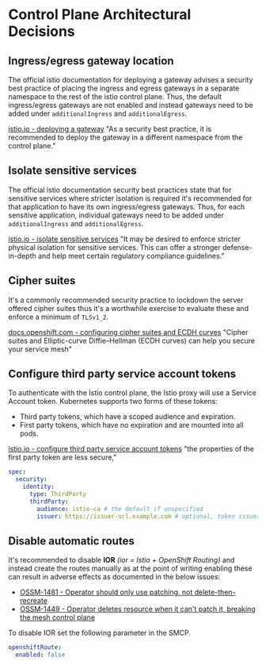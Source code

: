# Control Plane Architectural Decisions

## Ingress/egress gateway location

The official istio documentation for deploying a gateway advises a security best practice of placing the ingress and egress gateways in a separate namespace to the rest of the istio control plane. Thus, the default ingress/egress gateways are not enabled and instead gateways need to be added under `additionalIngress` and `additionalEgress`.

[istio.io - deploying a gateway](https://istio.io/latest/docs/setup/additional-setup/gateway/#deploying-a-gateway) "As a security best practice, it is recommended to deploy the gateway in a different namespace from the control plane."


## Isolate sensitive services

The official istio documentation security best practices state that for sensitive services where stricter isolation is required it's recommended for that application to have its own ingress/egress gateways. Thus, for each sensitive application, individual gateways need to be added under `additionalIngress` and `additionalEgress`.

[istio.io - isolate sensitive services](https://istio.io/latest/docs/ops/best-practices/security/#isolate-sensitive-services) "It may be desired to enforce stricter physical isolation for sensitive services. This can offer a stronger defense-in-depth and help meet certain regulatory compliance guidelines."

## Cipher suites

It's a commonly recommended security practice to lockdown the server offered cipher suites thus it's a worthwhile exercise to evaluate these and enforce a minimum of `TLSv1_2`.

[docs.openshift.com - configuring cipher suites and ECDH curves](https://docs.openshift.com/container-platform/4.11/service_mesh/v2x/ossm-security.html#ossm-security-cipher_ossm-security) "Cipher suites and Elliptic-curve Diffie–Hellman (ECDH curves) can help you secure your service mesh"

## Configure third party service account tokens

To authenticate with the Istio control plane, the Istio proxy will use a Service Account token. Kubernetes supports two forms of these tokens:

* Third party tokens, which have a scoped audience and expiration.
* First party tokens, which have no expiration and are mounted into all pods.

[istio.io - configure third party service account tokens](https://istio.io/latest/docs/ops/best-practices/security/#configure-third-party-service-account-tokens) "the properties of the first party token are less secure,"

```yaml
spec:
  security:
    identity:
      type: ThirdParty
      thirdParty:
        audience: istio-ca # the default if unspecified
        issuer: https://issuer-url.example.com # optional, token issuer will be used if unspecified
```

## Disable automatic routes

It's recommended to disable **IOR** *(ior = Istio + OpenShift Routing)* and instead create the routes manually as at the point of writing enabling these can result in adverse effects as documented in the below issues:

* [OSSM-1481 - Operator should only use patching, not delete-then-recreate](https://issues.redhat.com/browse/OSSM-1481)
* [OSSM-1449 - Operator deletes resource when it can't patch it, breaking the mesh control plane](https://issues.redhat.com/browse/OSSM-1449)

To disable IOR set the following parameter in the SMCP.
```yaml
openshiftRoute:
  enabled: false
```
